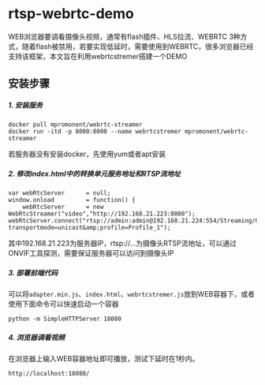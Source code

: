 # rtsp-webrtc-demo

WEB浏览器要调看摄像头视频，通常有flash插件、HLS拉流、WEBRTC 3种方式，随着flash被禁用，若要实现低延时，需要使用到WEBRTC，很多浏览器已经支持该框架，本文旨在利用webrtcstremer搭建一个DEMO

## 安装步骤

##### 1. 安装服务

```
docker pull mpromonent/webrtc-streamer
docker run -itd -p 8000:8000 --name webrtcstremer mpromonent/webrtc-streamer
```
若服务器没有安装docker，先使用yum或者apt安装

##### 2. 修改index.html中的转换单元服务地址和RTSP流地址

```
var webRtcServer      = null;
window.onload         = function() {
    webRtcServer      = new WebRtcStreamer("video","http://192.168.21.223:8000");
webRtcServer.connect("rtsp://admin:admin@192.168.21.224:554/Streaming/Channels/101?transportmode=unicast&amp;profile=Profile_1");
```

其中192.168.21.223为服务器IP，rtsp://...为摄像头RTSP流地址，可以通过ONVIF工具探测，需要保证服务器可以访问到摄像头IP

##### 3. 部署前端代码

可以将`adapter.min.js`、`index.html`、`webrtcstremer.js`放到WEB容器下，或者使用下面命令可以快速启动一个容器

```
python -m SimpleHTTPServer 18080

```

##### 4. 浏览器调看视频

在浏览器上输入WEB容器地址即可播放，测试下延时在1秒内。

```
http://localhost:18080/
```
